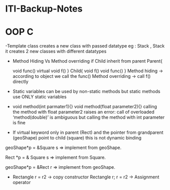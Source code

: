 # ITI-Backup-Notes

# OOP C 

 -Template class creates a new class with passed datatype
  eg : Stack<int> , Stack<float> it creates 2 new classes with different datatypes
   
 - Method Hiding Vs Method overriding 
  if Child inherit from parent 
   Parent{
   
   void func()
  virtual void f()
 }
 Child{
  void f()
  void func()
 }
 Method hiding -> according to object we call the func()
 Method overriding -> call f() directly
 - Static variables can be used by non-static methods but static methods use ONLY static variables 
 - void method(int parmater1){}
   void method(float parameter2){}
   calling the method with float parameter2 raises an error: call of overloaded ‘method(double)’ is ambiguous
   but calling the method with int parameter is fine
 
 - If virtual keyword only in parent (Rect) and the pointer from grandparent (geoShape) point to child (square) this is not dynamic binding
  
geoShape*p = &Square s => implement from geoShape. 
 
 Rect *p = & Square s => implement from Square. 
 
 geoShape*p = &Rect r => implement from geoShape.
 
 
 - Rectangle r = r2  -> copy constructor
   Rectangle r;
   r = r2           -> Assignment operator
